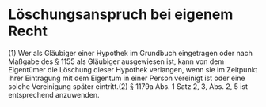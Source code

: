 # Löschungsanspruch bei eigenem Recht

(1) Wer als Gläubiger einer Hypothek im Grundbuch eingetragen oder nach Maßgabe des § 1155 als Gläubiger ausgewiesen ist, kann von dem Eigentümer die Löschung dieser Hypothek verlangen, wenn sie im Zeitpunkt ihrer Eintragung mit dem Eigentum in einer Person vereinigt ist oder eine solche Vereinigung später eintritt.(2) § 1179a Abs. 1 Satz 2, 3, Abs. 2, 5 ist entsprechend anzuwenden. 

